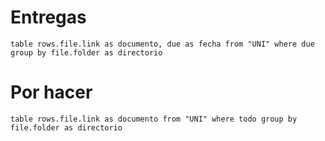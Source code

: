 
# Entregas

```dataview
table rows.file.link as documento, due as fecha from "UNI" where due group by file.folder as directorio
```

# Por hacer

```dataview
table rows.file.link as documento from "UNI" where todo group by file.folder as directorio
```
